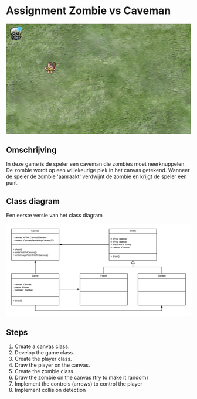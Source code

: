 # Assignment Zombie vs Caveman

![Zombie vs Caveman](zombie-vs-caveman.png)

## Omschrijving

In deze game is de speler een caveman die zombies moet neerknuppelen. De zombie wordt op een willekeurige plek in het canvas getekend. Wanneer de speler de zombie 'aanraakt' verdwijnt de zombie en krijgt de speler een punt.

## Class diagram
Een eerste versie van het class diagram

![Uml class diagram](zombie-vs-caveman-uml.png)

## Steps

1. Create a canvas class.
2. Develop the game class.
3. Create the player class.
4. Draw the player on the canvas.
5. Create the zombie class.
6. Draw the zombie on the canvas (try to make it random)
7. Implement the controls (arrows) to control the player
8. Implement collision detection
